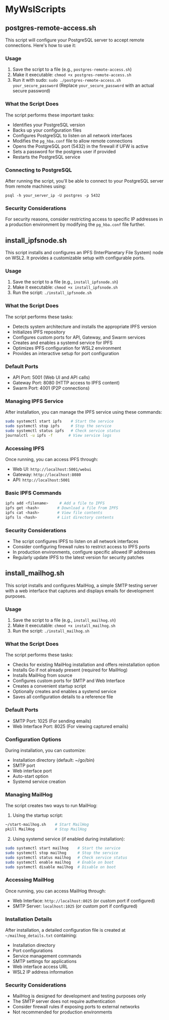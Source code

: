 # MyWslScripts

## postgres-remote-access.sh

This script will configure your PostgreSQL server to accept remote connections. Here's how to use it:

### Usage

1. Save the script to a file (e.g., `postgres-remote-access.sh`)
2. Make it executable: `chmod +x postgres-remote-access.sh`
3. Run it with sudo: `sudo ./postgres-remote-access.sh your_secure_password` (Replace `your_secure_password` with an actual secure password)

### What the Script Does

The script performs these important tasks:

- Identifies your PostgreSQL version
- Backs up your configuration files
- Configures PostgreSQL to listen on all network interfaces
- Modifies the `pg_hba.conf` file to allow remote connections
- Opens the PostgreSQL port (5432) in the firewall if UFW is active
- Sets a password for the postgres user if provided
- Restarts the PostgreSQL service

### Connecting to PostgreSQL

After running the script, you'll be able to connect to your PostgreSQL server from remote machines using:

```
psql -h your_server_ip -U postgres -p 5432
```

### Security Considerations

For security reasons, consider restricting access to specific IP addresses in a production environment by modifying the `pg_hba.conf` file further.

## install_ipfsnode.sh

This script installs and configures an IPFS (InterPlanetary File System) node on WSL2. It provides a customizable setup with configurable ports.

### Usage

1. Save the script to a file (e.g., `install_ipfsnode.sh`)
2. Make it executable: `chmod +x install_ipfsnode.sh`
3. Run the script: `./install_ipfsnode.sh`

### What the Script Does

The script performs these tasks:

- Detects system architecture and installs the appropriate IPFS version
- Initializes IPFS repository
- Configures custom ports for API, Gateway, and Swarm services
- Creates and enables a systemd service for IPFS
- Optimizes IPFS configuration for WSL2 environment
- Provides an interactive setup for port configuration

### Default Ports

- API Port: 5001 (Web UI and API calls)
- Gateway Port: 8080 (HTTP access to IPFS content)
- Swarm Port: 4001 (P2P connections)

### Managing IPFS Service

After installation, you can manage the IPFS service using these commands:

```bash
sudo systemctl start ipfs    # Start the service
sudo systemctl stop ipfs     # Stop the service
sudo systemctl status ipfs   # Check service status
journalctl -u ipfs -f       # View service logs
```

### Accessing IPFS

Once running, you can access IPFS through:

- Web UI: `http://localhost:5001/webui`
- Gateway: `http://localhost:8080`
- API: `http://localhost:5001`

### Basic IPFS Commands

```bash
ipfs add <filename>     # Add a file to IPFS
ipfs get <hash>        # Download a file from IPFS
ipfs cat <hash>        # View file contents
ipfs ls <hash>         # List directory contents
```

### Security Considerations

- The script configures IPFS to listen on all network interfaces
- Consider configuring firewall rules to restrict access to IPFS ports
- In production environments, configure specific allowed IP addresses
- Regularly update IPFS to the latest version for security patches

## install_mailhog.sh

This script installs and configures MailHog, a simple SMTP testing server with a web interface that captures and displays emails for development purposes.

### Usage

1. Save the script to a file (e.g., `install_mailhog.sh`)
2. Make it executable: `chmod +x install_mailhog.sh`
3. Run the script: `./install_mailhog.sh`

### What the Script Does

The script performs these tasks:

- Checks for existing MailHog installation and offers reinstallation option
- Installs Go if not already present (required for MailHog)
- Installs MailHog from source
- Configures custom ports for SMTP and Web Interface
- Creates a convenient startup script
- Optionally creates and enables a systemd service
- Saves all configuration details to a reference file

### Default Ports

- SMTP Port: 1025 (For sending emails)
- Web Interface Port: 8025 (For viewing captured emails)

### Configuration Options

During installation, you can customize:
- Installation directory (default: ~/go/bin)
- SMTP port
- Web interface port
- Auto-start option
- Systemd service creation

### Managing MailHog

The script creates two ways to run MailHog:

1. Using the startup script:
```bash
~/start-mailhog.sh    # Start MailHog
pkill MailHog         # Stop MailHog
```

2. Using systemd service (if enabled during installation):
```bash
sudo systemctl start mailhog    # Start the service
sudo systemctl stop mailhog     # Stop the service
sudo systemctl status mailhog   # Check service status
sudo systemctl enable mailhog   # Enable on boot
sudo systemctl disable mailhog  # Disable on boot
```

### Accessing MailHog

Once running, you can access MailHog through:
- Web Interface: `http://localhost:8025` (or custom port if configured)
- SMTP Server: `localhost:1025` (or custom port if configured)

### Installation Details

After installation, a detailed configuration file is created at `~/mailhog_details.txt` containing:
- Installation directory
- Port configurations
- Service management commands
- SMTP settings for applications
- Web interface access URL
- WSL2 IP address information

### Security Considerations

- MailHog is designed for development and testing purposes only
- The SMTP server does not require authentication
- Consider firewall rules if exposing ports to external networks
- Not recommended for production environments